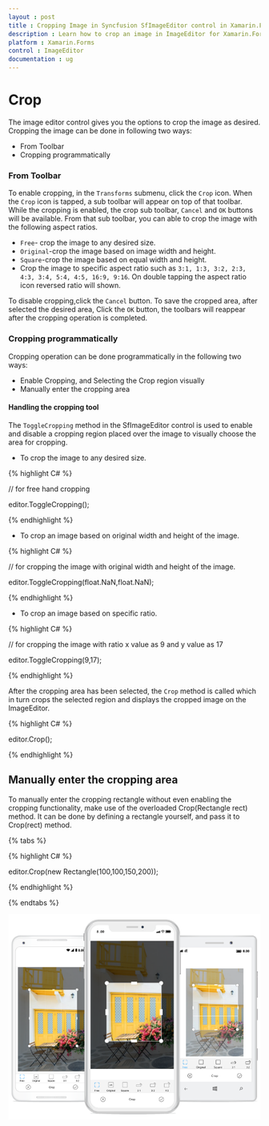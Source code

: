 ```yaml
---
layout : post
title : Cropping Image in Syncfusion SfImageEditor control in Xamarin.Forms
description : Learn how to crop an image in ImageEditor for Xamarin.Forms
platform : Xamarin.Forms
control : ImageEditor
documentation : ug
---
```


# Crop

The image editor control gives you the options to crop the image as desired. Cropping the image can be done in following two ways:

* From Toolbar
* Cropping programmatically

### From Toolbar
To enable cropping, in the `Transforms` submenu, click the `Crop` icon. When the `Crop` icon is tapped, a sub toolbar will appear on top of that toolbar. While the cropping is enabled, the crop sub toolbar, `Cancel` and `OK` buttons will be available. From that sub toolbar, you can able to crop the image with the following aspect ratios.

* `Free`- crop the image to any desired size.
* `Original`-crop the image based on image width and height. 
* `Square`-crop the image based on equal width and height.
* Crop the image to specific aspect ratio such as `3:1, 1:3, 3:2, 2:3, 4:3, 3:4, 5:4, 4:5, 16:9, 9:16`. On double tapping the aspect ratio icon reversed ratio will shown. 

To disable cropping,click the `Cancel` button. To save the cropped area, after selected the desired area, Click the `OK` button, the toolbars will reappear after the cropping operation is completed.

### Cropping programmatically

Cropping operation can be done programmatically in the following two ways:

* Enable Cropping, and Selecting the Crop region visually
* Manually enter the cropping area

#### Handling the cropping tool

The `ToggleCropping` method in the SfImageEditor control is used to enable and disable a cropping region placed over the image to visually choose the area for cropping. 

*	To crop the image to any desired size.

{% highlight C# %}

//  for free hand cropping

editor.ToggleCropping();    

{% endhighlight %}

* To crop an image based on original width and height of the image.

{% highlight C# %}

// for cropping the image with original width and height of the image.

editor.ToggleCropping(float.NaN,float.NaN);    

{% endhighlight %}

* To crop an image based on specific ratio.

{% highlight C# %}

// for cropping the image with ratio x value as 9 and y value as 17

editor.ToggleCropping(9,17);    

{% endhighlight %}

After the cropping area has been selected, the `Crop` method is called which in turn crops the selected region and displays the cropped image on the ImageEditor.

{% highlight C# %}

editor.Crop();

{% endhighlight %}

## Manually enter the cropping area

To manually enter the cropping rectangle without even enabling the cropping functionality, make use of the overloaded Crop(Rectangle rect) method. It can be done by defining a rectangle yourself, and pass it to Crop(rect) method.

{% tabs %}

{% highlight C# %}

editor.Crop(new Rectangle(100,100,150,200));

{% endhighlight %}

{% endtabs %}

![SfImageEditor](ImageEditor_images/cropaspect.png)


